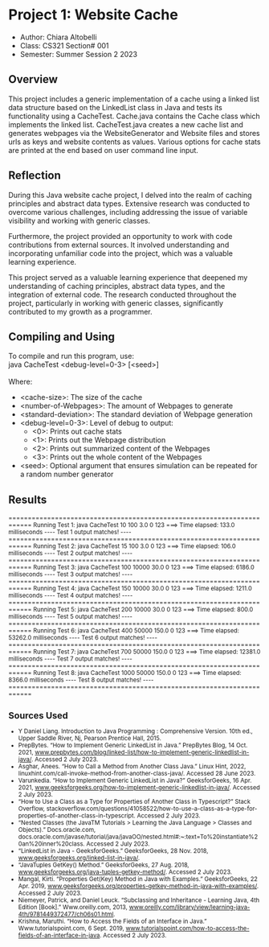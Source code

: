 # Project 1: Website Cache
 * Author: Chiara Altobelli
 * Class: CS321 Section#  001
 * Semester: Summer Session 2 2023

## Overview ##
This project includes a generic implementation of a cache using a linked list data structure based on the LinkedList class in Java and tests its functionality using a CacheTest.
Cache.java contains the Cache class which implements the linked list. CacheTest.java creates a new cache list and generates webpages via the WebsiteGenerator and Website files and stores urls as keys and website contents as values.
Various options for cache stats are printed at the end based on user command line input.

## Reflection ##
During this Java website cache project, I delved into the realm of caching principles and abstract data types. Extensive research was conducted to overcome various challenges, including addressing the issue of variable visibility and working with generic classes.

Furthermore, the project provided an opportunity to work with code contributions from external sources. It involved understanding and incorporating unfamiliar code into the project, which was a valuable learning experience.

This project served as a valuable learning experience that deepened my understanding of caching principles, abstract data types, and the integration of external code. The research conducted throughout the project, particularly in working with generic classes, significantly contributed to my growth as a programmer.


## Compiling and Using ##
To compile and run this program, use:<br>
java CacheTest <cache-size> <number-of-Webpages> <standard-deviation> <debug-level=0-3> [&lt;seed&gt;]<br>
<br>Where:
* &lt;cache-size&gt;: The size of the cache<br>
* &lt;number-of-Webpages&gt;: The amount of Webpages to generate<br>
* &lt;standard-deviation&gt;: The standard deviation of Webpage generation<br>
* &lt;debug-level=0-3&gt;: Level of debug to output:<br>
  * <0>: Prints out cache stats
  * <1>: Prints out the Webpage distribution
  * <2>: Prints out summarized content of the Webpages
  * <3>: Prints out the whole content of the Webpages
* &lt;seed&gt;: Optional argument that ensures simulation can be repeated for a random number generator<br>

## Results ##
<small>
=======================================================================
Running Test 1: java CacheTest 10 100 3.0 0 123
          ===>  Time elapsed: 133.0 milliseconds
 ---- Test 1 output matches! ----
=======================================================================
Running Test 2: java CacheTest 15 100 3.0 0 123
          ===>  Time elapsed: 106.0 milliseconds
 ---- Test 2 output matches! ----
=======================================================================
Running Test 3: java CacheTest 100 10000 30.0 0 123
          ===>  Time elapsed: 6186.0 milliseconds
 ---- Test 3 output matches! ----
=======================================================================
Running Test 4: java CacheTest 150 10000 30.0 0 123
          ===>  Time elapsed: 1211.0 milliseconds
 ---- Test 4 output matches! ----
=======================================================================
Running Test 5: java CacheTest 200 10000 30.0 0 123
          ===>  Time elapsed: 800.0 milliseconds
 ---- Test 5 output matches! ----
=======================================================================
Running Test 6: java CacheTest 400 50000 150.0 0 123
          ===>  Time elapsed: 53262.0 milliseconds
 ---- Test 6 output matches! ----
=======================================================================
Running Test 7: java CacheTest 700 50000 150.0 0 123
          ===>  Time elapsed: 12381.0 milliseconds
 ---- Test 7 output matches! ----
=======================================================================
Running Test 8: java CacheTest 1000 50000 150.0 0 123
          ===>  Time elapsed: 8366.0 milliseconds
 ---- Test 8 output matches! ----
=======================================================================

## Sources Used ##
* Y  Daniel Liang. Introduction to Java Programming : Comprehensive Version. 10th ed., Upper Saddle River, Nj, Pearson Prentice Hall, 2015.
* PrepBytes. “How to Implement Generic LinkedList in Java.” PrepBytes Blog, 14 Oct. 2021, www.prepbytes.com/blog/linked-list/how-to-implement-generic-linkedlist-in-java/. Accessed 2 July 2023.
* Asghar, Anees. “How to Call a Method from Another Class Java.” Linux Hint, 2022, linuxhint.com/call-invoke-method-from-another-class-java/. Accessed 28 June 2023.
* Varunkedia. “How to Implement Generic LinkedList in Java?” GeeksforGeeks, 16 Apr. 2021, www.geeksforgeeks.org/how-to-implement-generic-linkedlist-in-java/. Accessed 2 July 2023.
* “How to Use a Class as a Type for Properties of Another Class in Typescript?” Stack Overflow, stackoverflow.com/questions/41058522/how-to-use-a-class-as-a-type-for-properties-of-another-class-in-typescript. Accessed 2 July 2023.
* “Nested Classes (the JavaTM Tutorials > Learning the Java Language > Classes and Objects).” Docs.oracle.com, docs.oracle.com/javase/tutorial/java/javaOO/nested.html#:~:text=To%20instantiate%20an%20inner%20class. Accessed 2 July 2023.
* “LinkedList in Java - GeeksforGeeks.” GeeksforGeeks, 28 Nov. 2018, www.geeksforgeeks.org/linked-list-in-java/.
* “JavaTuples GetKey() Method.” GeeksforGeeks, 27 Aug. 2018, www.geeksforgeeks.org/java-tuples-getkey-method/. Accessed 2 July 2023.
* Mangal, Kirti. “Properties Get(Key) Method in Java with Examples.” GeeksforGeeks, 22 Apr. 2019, www.geeksforgeeks.org/properties-getkey-method-in-java-with-examples/. Accessed 2 July 2023.
* Niemeyer, Patrick, and Daniel Leuck. “Subclassing and Inheritance - Learning Java, 4th Edition [Book].” Www.oreilly.com, 2013, www.oreilly.com/library/view/learning-java-4th/9781449372477/ch06s01.html.
* Krishna, Maruthi. “How to Access the Fields of an Interface in Java.” Www.tutorialspoint.com, 6 Sept. 2019, www.tutorialspoint.com/how-to-access-the-fields-of-an-interface-in-java. Accessed 2 July 2023.